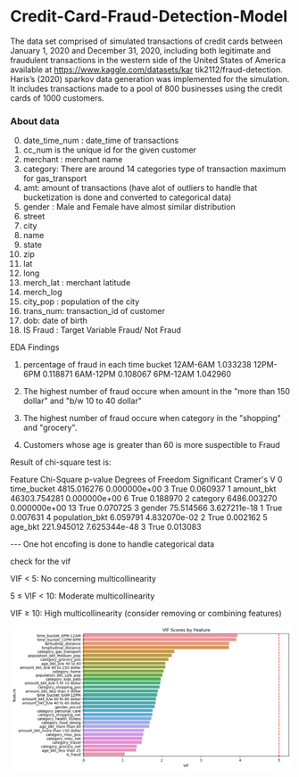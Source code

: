 # Credit-Card-Fraud-Detection-Model

The data set comprised of simulated transactions of credit cards
 between January 1, 2020 and December 31, 2020, including both
 legitimate and fraudulent transactions in the western side of the United
 States of America available at https://www.kaggle.com/datasets/kar
 tik2112/fraud-detection. Haris’s (2020) sparkov data generation was
 implemented for the simulation. It includes transactions made to a pool
 of 800 businesses using the credit cards of 1000 customers.

 ### About data

 0. date_time_num : date_time of transactions
 1. cc_num is the unique id for the given customer
 2. merchant : merchant name
 3. category: There are around 14 categories type of transaction maximum for gas_transport
 4. amt: amount of transactions (have alot of outliers to handle that bucketization is done and converted to categorical data)
 5. gender : Male and Female have almost similar distribution
 6. street
 7. city
 8. name
 9. state
 10. zip
 11. lat
 12. long
 13. merch_lat : merchant latitude
 14. merch_log
 15. city_pop : population of the city
 16. trans_num: transaction_id of customer
 17. dob: date of birth
 18. IS Fraud : Target Variable Fraud/ Not Fraud


 EDA Findings

 1. percentage of fraud in each time bucket
 12AM-6AM    1.033238
12PM-6PM    0.118871
6AM-12PM    0.108067
6PM-12AM    1.042960

2. The highest number of fraud occure when amount in the "more than 150 dollar" and "b/w 10 to 40 dollar"
3. The highest number of fraud occure when category in the "shopping" and "grocery".
4. Customers whose age is greater than 60 is more suspectible to Fraud
 

 Result of chi-square test is:

 Feature	Chi-Square	p-value	Degrees of Freedom	Significant	Cramer's V
0	time_bucket	4815.016276	0.000000e+00	3	True	0.060937
1	amount_bkt	46303.754281	0.000000e+00	6	True	0.188970
2	category	6486.003270	0.000000e+00	13	True	0.070725
3	gender	75.514566	3.627211e-18	1	True	0.007631
4	population_bkt	6.059791	4.832070e-02	2	True	0.002162
5	age_bkt	221.945012	7.625344e-48	3	True	0.013083


--- One hot encofing is done to handle categorical data

check for the vif

VIF < 5: No concerning multicollinearity

5 ≤ VIF < 10: Moderate multicollinearity

VIF ≥ 10: High multicollinearity (consider removing or combining features)

![alt text](image.png)

